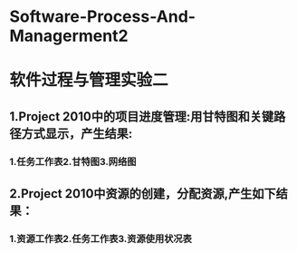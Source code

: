 # Software-Process-And-Managerment2<br>
# 软件过程与管理实验二<br>
## 1.Project 2010中的项目进度管理:用甘特图和关键路径方式显示，产生结果:<br>
### 1.任务工作表2.甘特图3.网络图<br>
## 2.Project 2010中资源的创建，分配资源,产生如下结果：<br>
### 1.资源工作表2.任务工作表3.资源使用状况表 
